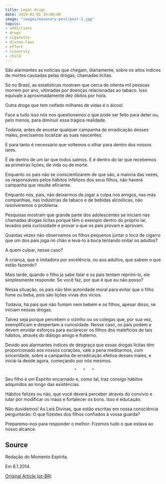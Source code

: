 ```yaml
---
title: Legal drugs
date: 2019-02-01 19:00:00
image: "images/masonary-post/post-2.jpg"
topics: 
- addictions
- drugs
- cigarette
- divine-laws
- effort
- sincerity
- child
---
```


São alarmantes as notícias que chegam, diariamente, sobre os altos índices de
mortes causadas pelas drogas, chamadas lícitas.

Só no Brasil, as estatísticas mostram que cerca de oitenta mil pessoas morrem
por ano, vitimadas por doenças relacionadas ao tabaco. Isso equivale a
aproximadamente dez óbitos por hora.

Outra droga que tem ceifado milhares de vidas é o álcool.

Face a tudo isso nós nos questionamos o que pode ser feito para deter ou, pelo
menos, para diminuir essa trágica realidade.

Todavia, antes de encetar qualquer campanha de erradicação desses males,
precisamos localizar as suas nascentes.

E para tanto é necessário que voltemos o olhar para dentro dos nossos lares.

É de dentro de um lar que todos saímos. E é dentro do lar que recebemos as
primeiras lições, de vida ou de morte.

Enquanto os pais não se conscientizarem de que são, a maioria das vezes, os
responsáveis pelos hábitos infelizes dos seus filhos, não haverá campanha que
resulte eficiente.

Enquanto nós, pais, não deixarmos de jogar a culpa nos amigos, nas más
companhias, nas indústrias de tabaco e de bebidas alcoólicas, não resolveremos
o problema.

Pesquisas mostram que grande parte dos adolescentes se iniciam nas chamadas
drogas lícitas porque têm o exemplo dentro do próprio lar, levados pela
curiosidade e provar o que os pais provam e aprovam.

Quantas vezes não observamos os filhos pequenos juntar o toco de cigarro que um
dos pais joga no chão e levá-lo à boca tentando imitar os adultos?

A quem culpar, nesse caso?

À criança, que é imitadora por excelência, ou aos adultos, que sabem o que
estão fazendo?

Mais tarde, quando o filho já sabe falar e os pais tentam reprimi-lo, ele
simplesmente responde: Se você faz, por que é que eu não posso?

Nessa situação, os pais não têm autoridade moral para evitar que o filho fume
ou beba, pois são lições vivas dos vícios.

Todavia, há pais que não fumam nem bebem e os filhos, apesar disso, se iniciam
nessas drogas.

Talvez seja porque percebem o vizinho ou os colegas que, por sua vez,
exemplificam e despertam a curiosidade. Nesse caso, os pais podem e devem
envidar esforços para esclarecer os filhos dos malefícios de tais hábitos,
através do diálogo amigo e fraterno.

Devido aos alarmantes índices de desgraça que essas drogas lícitas têm
proporcionado aos nossos corações, vale a pena meditarmos, com sinceridade,
sobre a campanha de erradicação efetiva desses males, e iniciá-la desde agora,
começando por nós mesmos.

                                   *   *   *

Seu filho é um Espírito encarnado e, como tal, traz consigo hábitos adquiridos
ao longo das existências.

Hábitos felizes ou não, que você deverá perceber através do convívio e lutar
por modificar os maus e fortalecer os bons. Isso é educação.

Não duvidemos! As Leis Divinas, que estão escritas em nossa consciência
perguntarão: O que fizestes dos filhos confiados à vossa guarda?

Preparemo-nos para responder o melhor: Fizemos tudo o que estava ao nosso
alcance.

## Source
Redação do Momento Espírita.

Em 6.1.2014.

[Original Article (pt-BR)](http://momento.com.br/pt/ler_texto.php?id=1801)
